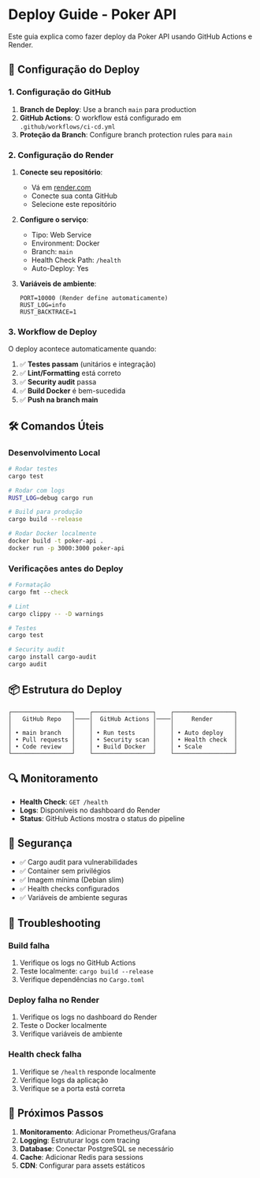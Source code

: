 # Deploy Guide - Poker API

Este guia explica como fazer deploy da Poker API usando GitHub Actions e Render.

## 🚀 Configuração do Deploy

### 1. Configuração do GitHub

1. **Branch de Deploy**: Use a branch `main` para production
2. **GitHub Actions**: O workflow está configurado em `.github/workflows/ci-cd.yml`
3. **Proteção da Branch**: Configure branch protection rules para `main`

### 2. Configuração do Render

1. **Conecte seu repositório**: 
   - Vá em [render.com](https://render.com)
   - Conecte sua conta GitHub
   - Selecione este repositório

2. **Configure o serviço**:
   - Tipo: Web Service
   - Environment: Docker
   - Branch: `main`
   - Health Check Path: `/health`
   - Auto-Deploy: Yes

3. **Variáveis de ambiente**:
   ```
   PORT=10000 (Render define automaticamente)
   RUST_LOG=info
   RUST_BACKTRACE=1
   ```

### 3. Workflow de Deploy

O deploy acontece automaticamente quando:
1. ✅ **Testes passam** (unitários e integração)
2. ✅ **Lint/Formatting** está correto
3. ✅ **Security audit** passa
4. ✅ **Build Docker** é bem-sucedida
5. ✅ **Push na branch main**

## 🛠️ Comandos Úteis

### Desenvolvimento Local
```bash
# Rodar testes
cargo test

# Rodar com logs
RUST_LOG=debug cargo run

# Build para produção
cargo build --release

# Rodar Docker localmente
docker build -t poker-api .
docker run -p 3000:3000 poker-api
```

### Verificações antes do Deploy
```bash
# Formatação
cargo fmt --check

# Lint
cargo clippy -- -D warnings

# Testes
cargo test

# Security audit
cargo install cargo-audit
cargo audit
```

## 📦 Estrutura do Deploy

```
┌─────────────────┐    ┌─────────────────┐    ┌─────────────────┐
│   GitHub Repo   │────│  GitHub Actions │────│     Render      │
│                 │    │                 │    │                 │
│ • main branch   │    │ • Run tests     │    │ • Auto deploy   │
│ • Pull requests │    │ • Security scan │    │ • Health check  │
│ • Code review   │    │ • Build Docker  │    │ • Scale         │
└─────────────────┘    └─────────────────┘    └─────────────────┘
```

## 🔍 Monitoramento

- **Health Check**: `GET /health`
- **Logs**: Disponíveis no dashboard do Render
- **Status**: GitHub Actions mostra o status do pipeline

## 🔐 Segurança

- ✅ Cargo audit para vulnerabilidades
- ✅ Container sem privilégios
- ✅ Imagem mínima (Debian slim)
- ✅ Health checks configurados
- ✅ Variáveis de ambiente seguras

## 🚨 Troubleshooting

### Build falha
1. Verifique os logs no GitHub Actions
2. Teste localmente: `cargo build --release`
3. Verifique dependências no `Cargo.toml`

### Deploy falha no Render
1. Verifique os logs no dashboard do Render
2. Teste o Docker localmente
3. Verifique variáveis de ambiente

### Health check falha
1. Verifique se `/health` responde localmente
2. Verifique logs da aplicação
3. Verifique se a porta está correta

## 📝 Próximos Passos

1. **Monitoramento**: Adicionar Prometheus/Grafana
2. **Logging**: Estruturar logs com tracing
3. **Database**: Conectar PostgreSQL se necessário
4. **Cache**: Adicionar Redis para sessions
5. **CDN**: Configurar para assets estáticos
